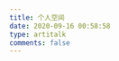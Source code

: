 ```yaml
---
title: 个人空间
date: 2020-09-16 00:58:58
type: artitalk
comments: false
---
```

<div id="artitalk_main"></div>
<script>
    if (window.artitalk===undefined){
        window.artitalk=new Artitalk();
    }
    window.artitalk.init({
    appId: 'lCfqaEnhGfQS2xYSD2KOaIW2-MdYXbMMI',
    appKey: 'ufs1bCtVlXSOONeAPgFDPd2A',
    pageSize: 5,
    color1: '#d9d9f3',
    color2: '#ceefe4',
    color3: 'black',
    atComment: 0
})
</script>
